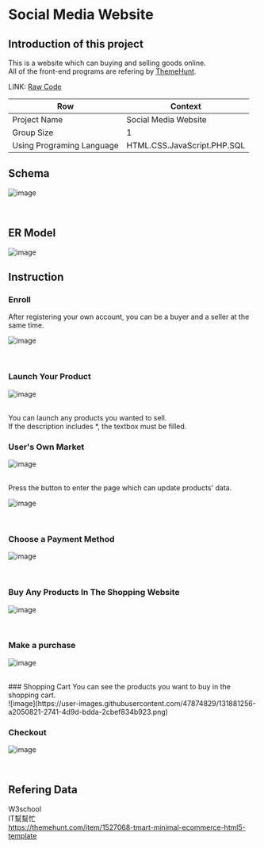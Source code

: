 # Social Media Website

## Introduction of this project

This is a website which can buying and selling goods online.</br>
All of the front-end programs are refering by [ThemeHunt](https://themehunt.com/item/1527068-tmart-minimal-ecommerce-html5-template).

LINK: [Raw Code](tmart.rar)

Row | Context
-----|--------
 Project Name |  Social Media Website
 Group Size |  1
 Using Programing Language | HTML.CSS.JavaScript.PHP.SQL

## Schema
![image](https://user-images.githubusercontent.com/47874829/131878563-ee907419-cad5-483c-929a-52ab87c7dd5d.png)

</br>

## ER Model
![image](https://user-images.githubusercontent.com/47874829/131878380-f116cda3-af61-4c9c-a07b-879bf3937d1d.png)
</br>



## Instruction 
### Enroll
After registering your own account, you can be a buyer and a seller at the same time.</br>

![image](https://user-images.githubusercontent.com/47874829/131880044-25f6e282-029b-4b58-b8a8-a1d00030a325.png)

</br>

### Launch Your Product

![image](https://user-images.githubusercontent.com/47874829/131880167-6e4fc3e0-7d3f-4140-8378-1cdaf4b944c3.png)

</br>
You can launch any products you wanted to sell.</br>
If the description includes *, the textbox must be filled. </br>

### User's Own Market
![image](https://user-images.githubusercontent.com/47874829/131880527-47e24a82-7268-46fa-91da-c3daa8271b90.png)

</br>
Press the button to enter the page which can update products' data. 
</br>

![image](https://user-images.githubusercontent.com/47874829/131880548-7391bcba-f917-4e04-9938-456e57e3ba29.png)

</br>

### Choose a Payment Method

![image](https://user-images.githubusercontent.com/47874829/131880826-6a5cef4d-5be1-4439-a79b-ddbafb7a5d85.png)

</br>

### Buy Any Products In The Shopping Website
![image](https://user-images.githubusercontent.com/47874829/131881029-beb1cd70-7ec3-4fb6-b70e-5d2a89370558.png)

</br>

### Make a purchase

![image](https://user-images.githubusercontent.com/47874829/131881124-19228929-873b-44de-ab35-1c8c1e110eff.png)

</br>
### Shopping Cart
You can see the products you want to buy in the shopping cart.</br>
![image](https://user-images.githubusercontent.com/47874829/131881256-a2050821-2741-4d9d-bdda-2cbef834b923.png)


</br>


### Checkout

![image](https://user-images.githubusercontent.com/47874829/131881320-f5a69687-ad71-47bb-a9ff-6e645cf57294.png)

</br>

## Refering Data
W3school</br>
IT幫幫忙</br>
https://themehunt.com/item/1527068-tmart-minimal-ecommerce-html5-template</br>






